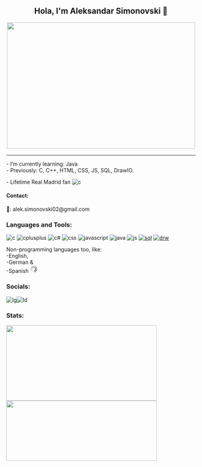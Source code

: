
<h2 align="center"> Hola, I'm Aleksandar Simonovski 👋</h2>
<div id="header" align="center">
  <img src="https://img.freepik.com/premium-vector/simple-cat-coding-laptop-tech-software-engineer-design-vector-illustration_773815-96.jpg?w=2000" width="500" height="335"/>
</div>
<hr>
- I’m currently learning: Java <br>
- Previously: C, C++, HTML, CSS, JS, SQL, DrawIO. <br>
<p align="left">- Lifetime Real Madrid fan  <img src="https://upload.wikimedia.org/wikipedia/en/thumb/5/56/Real_Madrid_CF.svg/1200px-Real_Madrid_CF.svg.png" alt="c" width="22" height="25"></p>
<h4 align="left">Contact:</h4>
📧: alek.simonovski02@gmail.com
<h3 align="left">Languages and Tools:</h3>
<p align="left"> <img src="https://upload.wikimedia.org/wikipedia/commons/1/18/C_Programming_Language.svg" alt="c" width="40" height="40"/>  <img src="https://upload.wikimedia.org/wikipedia/commons/thumb/1/18/ISO_C%2B%2B_Logo.svg/1822px-ISO_C%2B%2B_Logo.svg.png" alt="cplusplus" width="36" height="40"/> <img src="https://static-00.iconduck.com/assets.00/c-sharp-c-icon-456x512-9sej0lrz.png" alt="c#" width="40" height="40"/ <img src="https://cdn-icons-png.flaticon.com/512/1532/1532556.png" alt="html" width="38" height="36"/> <img src="https://cdn-icons-png.flaticon.com/512/5968/5968242.png" alt="css" width="46" height="44"/> <img src="https://cdn.iconscout.com/icon/free/png-256/javascript-2038874-1720087.png" alt="javascript" width="42" height="44"/>
  <img src="https://upload.wikimedia.org/wikipedia/en/thumb/3/30/Java_programming_language_logo.svg/800px-Java_programming_language_logo.svg.png" alt="java" width="42" height="44"/> <img src="https://static.javatpoint.com/images/javascript/javascript_logo.png" alt="js" width="42" height="44"/> <a href="https://www.mysql.com/"><img src="https://www.freepnglogos.com/uploads/logo-mysql-png/logo-mysql-mysql-logo-png-images-are-download-crazypng-21.png" alt="sql" width="42" height="44"/></a> <a href="https://app.diagrams.net/"><img src="https://upload.wikimedia.org/wikipedia/commons/thumb/3/3e/Diagrams.net_Logo.svg/2048px-Diagrams.net_Logo.svg.png" alt="drw" width="42" height="44"/> </a>
 <p align="left"> Non-programming languages too, like:<br>
  -English, <br>
  -German & <br>
  -Spanish  <img src="2.gif" height="20" width="20">

 <h3 align="left">Socials: </h3>
 <p align="left"><img src="https://upload.wikimedia.org/wikipedia/commons/thumb/9/95/Instagram_logo_2022.svg/1024px-Instagram_logo_2022.svg.png" alt="ig" width="38" height="40"/><img src="https://t0.gstatic.com/images?q=tbn:ANd9GcRMCA3j2A8hfLl9p5UAU5nd9lvqLlNZvqoU4xOsZ192uH4IYS6X" alt="ld" width="38" height="40"/></p>
 <h3>Stats:</h3>
 
  <img align="center" width="400" height="200" src="https://github-readme-streak-stats.herokuapp.com?user=AlekSimonovski&theme=tokyonight&border_radius=5" /> <img align="center" width="400" height="160" padding="150"  src="https://github-readme-stats.vercel.app/api/top-langs/?username=AlekSimonovski&repo=convoychat" />

  


<!--
**AlekSimonovski/AlekSimonovski** is a ✨ _special_ ✨ repository because its `README.md` (this file) appears on your GitHub profile.

- 🌱 I’m currently learning: Java
- Previously: C, C++, HTML, CSS, JS.
- Lifetime Real Madrid fan. <p align="left"> <img src="https://en.m.wikipedia.org/wiki/File:Real_Madrid_CF.svg" alt="c" width="40" height="40"/>
